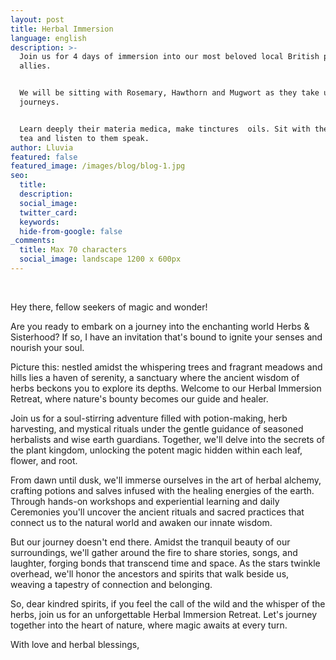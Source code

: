 ```yaml
---
layout: post
title: Herbal Immersion
language: english
description: >-
  Join us for 4 days of immersion into our most beloved local British plant
  allies.


  We will be sitting with Rosemary, Hawthorn and Mugwort as they take us on our
  journeys.


  Learn deeply their materia medica, make tinctures  oils. Sit with them over
  tea and listen to them speak.
author: Lluvia
featured: false
featured_image: /images/blog/blog-1.jpg
seo:
  title:
  description:
  social_image:
  twitter_card:
  keywords:
  hide-from-google: false
_comments:
  title: Max 70 characters
  social_image: landscape 1200 x 600px
---
```

&nbsp;

Hey there, fellow seekers of magic and wonder!

Are you ready to embark on a journey into the enchanting world Herbs & Sisterhood? If so, I have an invitation that's bound to ignite your senses and nourish your soul.

Picture this: nestled amidst the whispering trees and fragrant meadows and hills lies a haven of serenity, a sanctuary where the ancient wisdom of herbs beckons you to explore its depths. Welcome to our Herbal Immersion Retreat, where nature's bounty becomes our guide and healer.

Join us for a soul-stirring adventure filled with potion-making, herb harvesting, and mystical rituals under the gentle guidance of seasoned herbalists and wise earth guardians. Together, we'll delve into the secrets of the plant kingdom, unlocking the potent magic hidden within each leaf, flower, and root.

From dawn until dusk, we'll immerse ourselves in the art of herbal alchemy, crafting potions and salves infused with the healing energies of the earth. Through hands-on workshops and experiential learning and daily Ceremonies you'll uncover the ancient rituals and sacred practices that connect us to the natural world and awaken our innate wisdom.

But our journey doesn't end there. Amidst the tranquil beauty of our surroundings, we'll gather around the fire to share stories, songs, and laughter, forging bonds that transcend time and space. As the stars twinkle overhead, we'll honor the ancestors and spirits that walk beside us, weaving a tapestry of connection and belonging.

So, dear kindred spirits, if you feel the call of the wild and the whisper of the herbs, join us for an unforgettable Herbal Immersion Retreat. Let's journey together into the heart of nature, where magic awaits at every turn.

With love and herbal blessings,